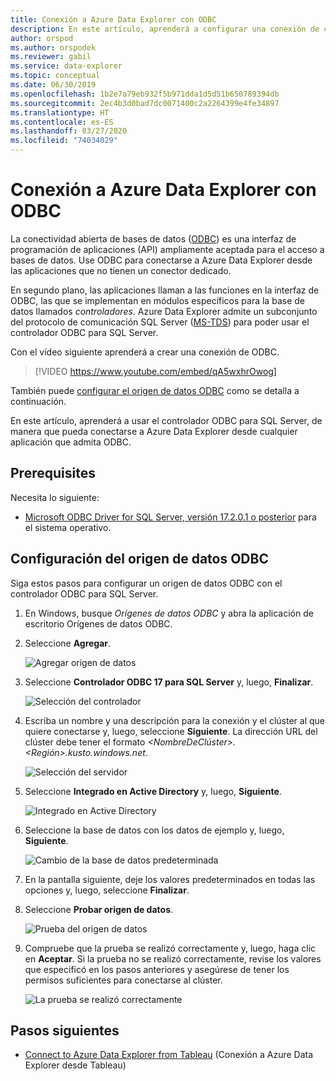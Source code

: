 ```yaml
---
title: Conexión a Azure Data Explorer con ODBC
description: En este artículo, aprenderá a configurar una conexión de conectividad abierta de bases de datos (ODBC) a Azure Data Explorer.
author: orspod
ms.author: orspodek
ms.reviewer: gabil
ms.service: data-explorer
ms.topic: conceptual
ms.date: 06/30/2019
ms.openlocfilehash: 1b2e7a79eb932f5b971dda1d5d51b650789394db
ms.sourcegitcommit: 2ec4b3d0bad7dc0071400c2a2264399e4fe34897
ms.translationtype: HT
ms.contentlocale: es-ES
ms.lasthandoff: 03/27/2020
ms.locfileid: "74034029"
---
```

# <a name="connect-to-azure-data-explorer-with-odbc"></a>Conexión a Azure Data Explorer con ODBC

La conectividad abierta de bases de datos ([ODBC](/sql/odbc/reference/odbc-overview)) es una interfaz de programación de aplicaciones (API) ampliamente aceptada para el acceso a bases de datos. Use ODBC para conectarse a Azure Data Explorer desde las aplicaciones que no tienen un conector dedicado.

En segundo plano, las aplicaciones llaman a las funciones en la interfaz de ODBC, las que se implementan en módulos específicos para la base de datos llamados *controladores*. Azure Data Explorer admite un subconjunto del protocolo de comunicación SQL Server ([MS-TDS](/azure/kusto/api/tds/)) para poder usar el controlador ODBC para SQL Server.

Con el vídeo siguiente aprenderá a crear una conexión de ODBC. 

> [!VIDEO https://www.youtube.com/embed/qA5wxhrOwog]

También puede [configurar el origen de datos ODBC](#configure-the-odbc-data-source) como se detalla a continuación. 

En este artículo, aprenderá a usar el controlador ODBC para SQL Server, de manera que pueda conectarse a Azure Data Explorer desde cualquier aplicación que admita ODBC. 

## <a name="prerequisites"></a>Prerequisites

Necesita lo siguiente:

* [Microsoft ODBC Driver for SQL Server, versión 17.2.0.1 o posterior](/sql/connect/odbc/download-odbc-driver-for-sql-server) para el sistema operativo.

## <a name="configure-the-odbc-data-source"></a>Configuración del origen de datos ODBC

Siga estos pasos para configurar un origen de datos ODBC con el controlador ODBC para SQL Server.

1. En Windows, busque *Orígenes de datos ODBC* y abra la aplicación de escritorio Orígenes de datos ODBC.

1. Seleccione **Agregar**.

    ![Agregar origen de datos](media/connect-odbc/add-data-source.png)

1. Seleccione **Controlador ODBC 17 para SQL Server** y, luego, **Finalizar**.

    ![Selección del controlador](media/connect-odbc/select-driver.png)

1. Escriba un nombre y una descripción para la conexión y el clúster al que quiere conectarse y, luego, seleccione **Siguiente**. La dirección URL del clúster debe tener el formato *\<NombreDeClúster\>.\<Región\>.kusto.windows.net*.

    ![Selección del servidor](media/connect-odbc/select-server.png)

1. Seleccione **Integrado en Active Directory** y, luego, **Siguiente**.

    ![Integrado en Active Directory](media/connect-odbc/active-directory-integrated.png)

1. Seleccione la base de datos con los datos de ejemplo y, luego, **Siguiente**.

    ![Cambio de la base de datos predeterminada](media/connect-odbc/change-default-database.png)

1. En la pantalla siguiente, deje los valores predeterminados en todas las opciones y, luego, seleccione **Finalizar**.

1. Seleccione **Probar origen de datos**.

    ![Prueba del origen de datos](media/connect-odbc/test-data-source.png)

1. Compruebe que la prueba se realizó correctamente y, luego, haga clic en **Aceptar**. Si la prueba no se realizó correctamente, revise los valores que especificó en los pasos anteriores y asegúrese de tener los permisos suficientes para conectarse al clúster.

    ![La prueba se realizó correctamente](media/connect-odbc/test-succeeded.png)

## <a name="next-steps"></a>Pasos siguientes

* [Connect to Azure Data Explorer from Tableau](tableau.md) (Conexión a Azure Data Explorer desde Tableau)